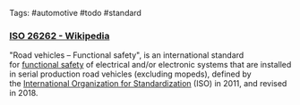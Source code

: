 Tags: #automotive #todo #standard 

### [ISO 26262 - Wikipedia](https://en.wikipedia.org/wiki/ISO_26262)

"Road vehicles – Functional safety", is an international standard for [functional safety](https://en.wikipedia.org/wiki/Functional_safety "Functional safety") of electrical and/or electronic systems that are installed in serial production road vehicles (excluding mopeds), defined by the [International Organization for Standardization](https://en.wikipedia.org/wiki/International_Organization_for_Standardization "International Organization for Standardization") (ISO) in 2011, and revised in 2018.